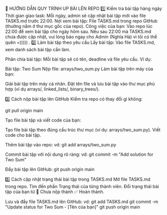 📘 HƯỚNG DẪN QUY TRÌNH UP BÀI LÊN REPO
1️⃣ Kiểm tra bài tập hàng ngày
Thời gian giao task: Mỗi ngày, admin sẽ cập nhật bài tập mới vào file TASKS.md trước 22:00.
Nơi xem bài tập: File TASKS.md trong repo GitHub (thường nằm ở thư mục gốc của repo).
Công việc của bạn:
Vào repo lúc 22:00 để xem bài tập cho ngày hôm sau.
Nếu sau 22:00 mà TASKS.md chưa được cập nhật, vui lòng báo ngay cho Admin (Nghĩa Hà) vì tôi có thể quên =))))) .
2️⃣ Làm bài tập theo yêu cầu
Lấy bài tập: Vào file TASKS.md, xem danh sách bài tập cần làm.

Phân chia bài tập: Mỗi bài tập sẽ có tên, deadline và file yêu cầu. Ví dụ:

Bài tập: Two Sum
Nộp file: arrays/two_sum.py
Làm bài tập trên máy của bạn:

Giải bài tập trên máy cá nhân.
Đặt tên file và lưu bài tập vào thư mục phù hợp (ví dụ arrays/, linked_lists/, binary_trees/).

3️⃣ Cách nộp bài tập lên GitHub
Kiểm tra repo có thay đổi gì không:

git pull origin main

Tạo file bài tập và viết code của bạn:

Tạo file bài tập theo đúng cấu trúc thư mục (ví dụ: arrays/two_sum.py).
Viết code cho bài tập.

Thêm bài tập vào repo:
vd: git add arrays/two_sum.py

Commit bài tập với nội dung rõ ràng:
vd: git commit -m "Add solution for Two Sum"

Đẩy bài tập lên GitHub:
git push origin main

5️⃣ Cách cập nhật trạng thái bài tập trong TASKS.md
Mở file TASKS.md trong repo.
Tìm đến phần Trạng thái của từng thành viên.
Đổi trạng thái bài tập của bạn từ 🔲 Chưa nộp thành ✅ Hoàn thành.

Lưu và đẩy file TASKS.md lên GitHub:
vd:
git add TASKS.md
git commit -m "Update status for Two Sum - [Tên của bạn]"
git push origin main
